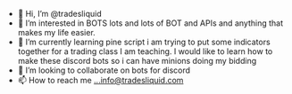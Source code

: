 - 👋 Hi, I’m @tradesliquid
- 👀 I’m interested in BOTS lots and lots of BOT and APIs and anything that makes my life easier.  
- 🌱 I’m currently learning pine script i am trying to put some indicators together for a trading class I am teaching.  I would like to learn how to make these discord bots so i can have minions doing my bidding
- 💞️ I’m looking to collaborate on bots for discord
- 📫 How to reach me ...info@tradesliquid.com

<!---
tradesliquid/tradesliquid is a ✨ special ✨ repository because its `README.md` (this file) appears on your GitHub profile.
You can click the Preview link to take a look at your changes.
--->
